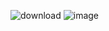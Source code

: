 ![download](https://github.com/dungsithach5/Figma-To-Android/assets/159418327/9e570126-5e69-4dc0-a0cd-084e992bd34a)
![image](https://github.com/dungsithach5/Figma-To-Android/assets/159418327/3c4eaf45-d41d-49b0-94c2-51ce3ebca612)
